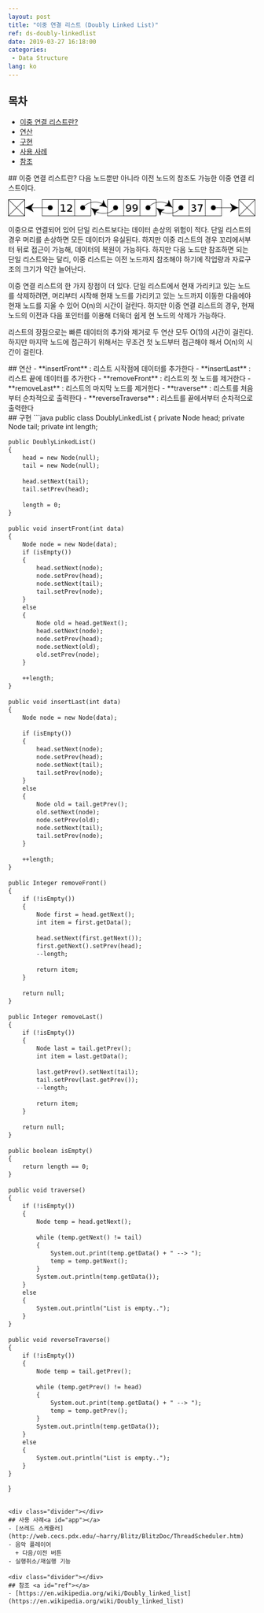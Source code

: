 ```yaml
---
layout: post
title: "이중 연결 리스트 (Doubly Linked List)"
ref: ds-doubly-linkedlist
date: 2019-03-27 16:18:00
categories: 
 - Data Structure
lang: ko
---
```


## 목차
- [이중 연결 리스트란?](#concept)
- [연산](#op)
- [구현](#implement)
- [사용 사례](#app)
- [참조](#ref)

<div class="divider"></div>
## 이중 연결 리스트란? <a id="concept"></a>
다음 노드뿐만 아니라 이전 노드의 참조도 가능한 이중 연결 리스트이다.

![Doubly Linked List](/assets/images/data-structure/linked-list/dll.png)

이중으로 연결되어 있어 단일 리스트보다는 데이터 손상의 위험이 적다. 단일 리스트의 경우
머리를 손상하면 모든 데이터가 유실된다. 하지만 이중 리스트의 경우 꼬리에서부터 뒤로 
접근이 가능해, 데이터의 복원이 가능하다. 하지만 다음 노드만 참조하면 되는 단일 리스트와는 달리,
이중 리스트는 이전 노드까지 참조해야 하기에 작업량과 자료구조의 크기가 약간 늘어난다.

이중 연결 리스트의 한 가지 장점이 더 있다. 단일 리스트에서 현재 가리키고 있는 노드를 삭제하려면, 
머리부터 시작해 현재 노드를 가리키고 있는 노드까지 이동한 다음에야 현재 노드를 지울 수 있어 O(n)의 시간이 걸린다. 
하지만 이중 연결 리스트의 경우, 현재 노드의 이전과 다음 포인터를 이용해 더욱더 쉽게
현 노드의 삭제가 가능하다.

리스트의 장점으로는 빠른 데이터의 추가와 제거로 두 연산 모두 O(1)의 시간이 걸린다. <br />
하지만 마지막 노드에 접근하기 위해서는 무조건 첫 노드부터 접근해야 해서 O(n)의 시간이 걸린다.

<div class="divider"></div>
## 연산 <a id="op"></a>
- **insertFront** : 리스트 시작점에 데이터를 추가한다
- **insertLast** : 리스트 끝에 데이터를 추가한다
- **removeFront** : 리스트의 첫 노드를 제거한다
- **removeLast** : 리스트의 마지막 노드를 제거한다
- **traverse** : 리스트를 처음부터 순차적으로 출력한다
- **reverseTraverse** : 리스트를 끝에서부터 순차적으로 출력한다

<div class="divider"></div>
## 구현 <a id="implement"></a>
```java
public class DoublyLinkedList
{
    private Node head;
    private Node tail;
    private int length;
    
    public DoublyLinkedList()
    {
        head = new Node(null);
        tail = new Node(null);
        
        head.setNext(tail);
        tail.setPrev(head);
        
        length = 0;
    }
    
    public void insertFront(int data)
    {
        Node node = new Node(data);
        if (isEmpty())
        {
            head.setNext(node);
            node.setPrev(head);
            node.setNext(tail);
            tail.setPrev(node);
        }
        else
        {
            Node old = head.getNext();
            head.setNext(node);
            node.setPrev(head);
            node.setNext(old);
            old.setPrev(node);
        }
        
        ++length;
    }
    
    public void insertLast(int data)
    {
        Node node = new Node(data);

        if (isEmpty())
        {
            head.setNext(node);
            node.setPrev(head);
            node.setNext(tail);
            tail.setPrev(node);
        }
        else
        {
            Node old = tail.getPrev();
            old.setNext(node);
            node.setPrev(old);
            node.setNext(tail);
            tail.setPrev(node);         
        }
        
        ++length;
    }
    
    public Integer removeFront()
    {
        if (!isEmpty())
        {
            Node first = head.getNext();
            int item = first.getData();
            
            head.setNext(first.getNext());
            first.getNext().setPrev(head);
            --length;
            
            return item;
        }
        
        return null;
    }
    
    public Integer removeLast()
    {
        if (!isEmpty())
        {
            Node last = tail.getPrev();
            int item = last.getData();
            
            last.getPrev().setNext(tail);
            tail.setPrev(last.getPrev());
            --length;
            
            return item;
        }
        
        return null;
    }
    
    public boolean isEmpty()
    {
        return length == 0;
    }
    
    public void traverse()
    {
        if (!isEmpty())
        {
            Node temp = head.getNext();
            
            while (temp.getNext() != tail)
            {
                System.out.print(temp.getData() + " --> ");
                temp = temp.getNext();
            }
            System.out.println(temp.getData());
        }
        else
        {
            System.out.println("List is empty..");
        }
    }
    
    public void reverseTraverse()
    {
        if (!isEmpty())
        {
            Node temp = tail.getPrev();
            
            while (temp.getPrev() != head)
            {
                System.out.print(temp.getData() + " --> ");
                temp = temp.getPrev();
            }
            System.out.println(temp.getData());
        }
        else
        {
            System.out.println("List is empty..");
        }
    }
}
```

<div class="divider"></div>
## 사용 사례<a id="app"></a>
- [쓰레드 스케쥴러](http://web.cecs.pdx.edu/~harry/Blitz/BlitzDoc/ThreadScheduler.htm)
- 음악 플레이어
  + 다음/이전 버튼
- 실행취소/재실행 기능

<div class="divider"></div>
## 참조 <a id="ref"></a>
- [https://en.wikipedia.org/wiki/Doubly_linked_list](https://en.wikipedia.org/wiki/Doubly_linked_list)
